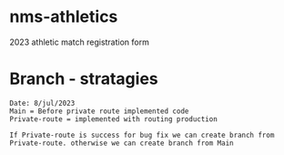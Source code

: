 # nms-athletics
2023 athletic match registration form

# Branch - stratagies
    Date: 8/jul/2023
    Main = Before private route implemented code
    Private-route = implemented with routing production

    If Private-route is success for bug fix we can create branch from Private-route. otherwise we can create branch from Main


